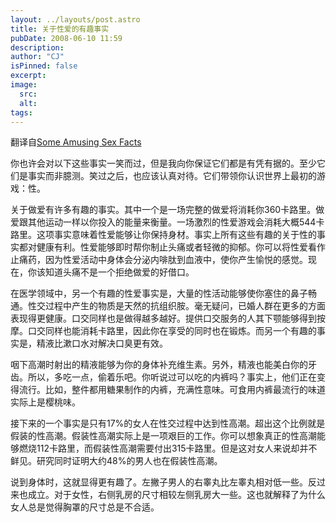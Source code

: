 ```yaml
---
layout: ../layouts/post.astro
title: 关于性爱的有趣事实
pubDate: 2008-06-10 11:59
description: 
author: "CJ"
isPinned: false
excerpt: 
image:
  src:
  alt:
tags: 
---
```

翻译自<a href="http://www.thelstalk.com/some-amusing-sex-facts/">Some Amusing Sex Facts</a>

你也许会对以下这些事实一笑而过，但是我向你保证它们都是有凭有据的。至少它们是事实而非臆测。笑过之后，也应该认真对待。它们带领你认识世界上最初的游戏：性。

关于做爱有许多有趣的事实。其中一个是一场完整的做爱将消耗你360卡路里。做爱跟其他运动一样以你投入的能量来衡量。一场激烈的性爱游戏会消耗大概544卡路里。这项事实意味着性爱能够让你保持身材。事实上所有这些有趣的关于性的事实都对健康有利。性爱能够即时帮你制止头痛或者轻微的抑郁。你可以将性爱看作止痛药，因为性爱活动中身体会分泌内啡肽到血液中，使你产生愉悦的感觉。现在，你该知道头痛不是一个拒绝做爱的好借口。

在医学领域中，另一个有趣的性爱事实是，大量的性活动能够使你塞住的鼻子畅通。性交过程中产生的物质是天然的抗组织胺。毫无疑问，已婚人群在更多的方面表现得更健康。口交同样也是做得越多越好。提供口交服务的人其下颚能够得到按摩。口交同样也能消耗卡路里，因此你在享受的同时也在锻炼。而另一个有趣的事实是，精液比漱口水对解决口臭更有效。

咽下高潮时射出的精液能够为你的身体补充维生素。另外，精液也能美白你的牙齿。所以，多吃一点，偷着乐吧。你听说过可以吃的内裤吗？事实上，他们正在变得流行。比如，整件都用糖果制作的内裤，充满性意味。可食用内裤最流行的味道实际上是樱桃味。

接下来的一个事实是只有17%的女人在性交过程中达到性高潮。超出这个比例就是假装的性高潮。假装性高潮实际上是一项艰巨的工作。你可以想象真正的性高潮能够燃烧112卡路里，而假装性高潮需要付出315卡路里。但是这对女人来说却并不鲜见。研究同时证明大约48%的男人也在假装性高潮。

说到身体时，这就显得更有趣了。左撇子男人的右睾丸比左睾丸相对低一些。反过来也成立。对于女性，右侧乳房的尺寸相较左侧乳房大一些。这也就解释了为什么女人总是觉得胸罩的尺寸总是不合适。
